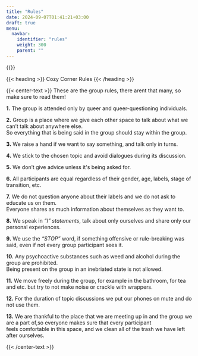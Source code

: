 ```yaml
---
title: "Rules"
date: 2024-09-07T01:41:21+03:00
draft: true
menu:
  navbar:
    identifier: "rules"
    weight: 300 
    parent: ""
---
```

{{<corner-flags>}}

{{< heading >}} Cozy Corner Rules {{< /heading >}}

{{< center-text >}}
These are the group rules, there arent that many, so make sure to read them!

**1.** The group is attended only by queer and queer-questioning individuals. 

**2.** Group is a place where we give each other space to talk about what we can’t talk about anywhere else.\
So everything that is being said in the group should stay within the group.

**3.** We raise a hand if we want to say something, and talk only in turns.

**4.** We stick to the chosen topic and avoid dialogues during its discussion.

**5.** We don’t give advice unless it's being asked for.

**6.** All participants are equal regardless of their gender, age, labels, stage of transition, etc.

**7.** We do not question anyone about their labels and we do not ask to educate us on them.\
 Everyone shares as much information about themselves as they want to.

**8.** We speak in _“I” statements_, talk about only ourselves and share only our personal experiences.

**9.** We use the _“STOP”_ word, if something offensive or rule-breaking was said, even if not every group participant sees it.

**10.** Any psychoactive substances such as weed and alcohol during the group are prohibited. \
Being present on the group in an inebriated state is not allowed.

**11.** We move freely during the group, for example in the bathroom, for tea and etc. but try to not make noise or crackle with wrappers.

**12.** For the duration of topic discussions we put our phones on mute and do not use them.

**13.** We are thankful to the place that we are meeting up in and the group we are a part of,so everyone makes sure that every participant\
 feels comfortable in this space, and we clean all of the trash we have left after ourselves.

 {{< /center-text >}}